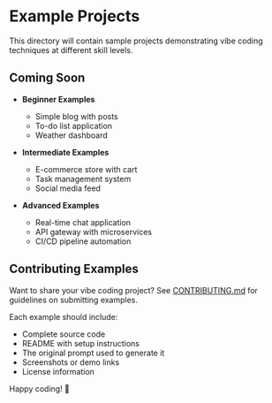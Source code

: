 # Example Projects

This directory will contain sample projects demonstrating vibe coding techniques at different skill levels.

## Coming Soon

- **Beginner Examples**
  - Simple blog with posts
  - To-do list application
  - Weather dashboard

- **Intermediate Examples**
  - E-commerce store with cart
  - Task management system
  - Social media feed

- **Advanced Examples**
  - Real-time chat application
  - API gateway with microservices
  - CI/CD pipeline automation

## Contributing Examples

Want to share your vibe coding project? See [CONTRIBUTING.md](../CONTRIBUTING.md) for guidelines on submitting examples.

Each example should include:
- Complete source code
- README with setup instructions
- The original prompt used to generate it
- Screenshots or demo links
- License information

Happy coding! 🚀
